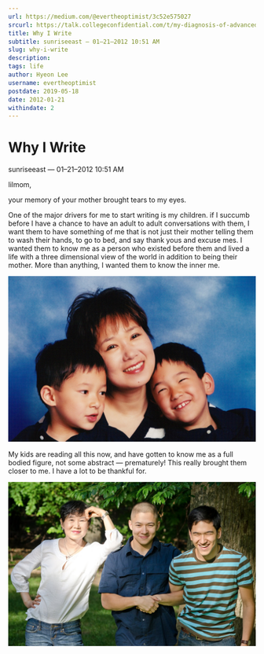 ```yaml
---
url: https://medium.com/@evertheoptimist/3c52e575027
srcurl: https://talk.collegeconfidential.com/t/my-diagnosis-of-advanced-cancer-how-to-help-my-kids/1013554/1232
title: Why I Write
subtitle: sunriseeast — 01–21–2012 10:51 AM
slug: why-i-write
description: 
tags: life
author: Hyeon Lee
username: evertheoptimist
postdate: 2019-05-18
date: 2012-01-21
withindate: 2
---
```


# Why I Write

sunriseeast — 01–21–2012 10:51 AM

lilmom,

your memory of your mother brought tears to my eyes.

One of the major drivers for me to start writing is my children. if I succumb before I have a chance to have an adult to adult conversations with them, I want them to have something of me that is not just their mother telling them to wash their hands, to go to bed, and say thank yous and excuse mes. I wanted them to know me as a person who existed before them and lived a life with a three dimensional view of the world in addition to being their mother. More than anything, I wanted them to know the inner me.

![](./assets/1*t5Khe9mbtFIJatb8K7kUig.png)

My kids are reading all this now, and have gotten to know me as a full bodied figure, not some abstract — prematurely! This really brought them closer to me. I have a lot to be thankful for.

![June 2012](./assets/1*FfqwY2QgKH7cN1vsSHt5SQ.png)
